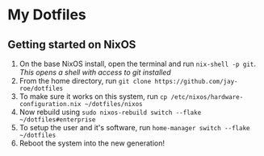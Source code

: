 # My Dotfiles

## Getting started on NixOS
1. On the base NixOS install, open the terminal and run `nix-shell -p git`. *This opens a shell with access to git installed*
2. From the home directory, run `git clone https://github.com/jay-roe/dotfiles`
3. To make sure it works on this system, run `cp /etc/nixos/hardware-configuration.nix ~/dotfiles/nixos`
4. Now rebuild using `sudo nixos-rebuild switch --flake ~/dotfiles#enterprise`
5. To setup the user and it's software, run `home-manager switch --flake ~/dotfiles`
6. Reboot the system into the new generation!
